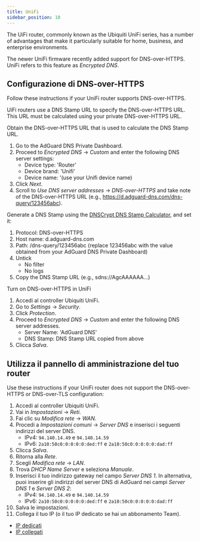 ```yaml
---
title: UniFi
sidebar_position: 10
---
```


The UiFi router, commonly known as the Ubiquiti UniFi series, has a number of advantages that make it particularly suitable for home, business, and enterprise environments.

The newer UniFi firmware recently added support for DNS-over-HTTPS. UniFi refers to this feature as _Encrypted DNS_.

## Configurazione di DNS-over-HTTPS

Follow these instructions if your UniFi router supports DNS-over-HTTPS.

UiFi routers use a DNS Stamp URL to specify the DNS-over-HTTPS URL. This URL must be calculated using your private DNS-over-HTTPS URL.

Obtain the DNS-over-HTTPS URL that is used to calculate the DNS Stamp URL.

1. Go to the AdGuard DNS Private Dashboard.
2. Proceed to _Encrypted DNS_ → _Custom_ and enter the following DNS server settings:
    - Device type: 'Router'
    - Device brand: 'Unifi'
    - Device name: '(use your Unifi device name)
3. Click _Next_.
4. Scroll to _Use DNS server addresses_ → _DNS-over-HTTPS_ and take note of the DNS-over-HTTPS URL (e.g., https://d.adguard-dns.com/dns-query/123456abc).

Generate a DNS Stamp using the [DNSCrypt DNS Stamp Calculator](https://dnscrypt.info/stamps/), and set it:

1. Protocol: DNS-over-HTTPS
2. Host name: d.adguard-dns.com
3. Path: /dns-query/123456abc (replace 123456abc with the value obtained from your AdGuard DNS Private Dashboard)
4. Untick
    - No filter
    - No logs
5. Copy the DNS Stamp URL (e.g., sdns://AgcAAAAAA…)

Turn on DNS-over-HTTPS in UniFi

1. Accedi al controller Ubiquiti UniFi.
2. Go to _Settings_ → _Security_.
3. Click _Protection_.
4. Proceed to _Encrypted DNS_ → _Custom_ and enter the following DNS server addresses.
    - Server Name: 'AdGuard DNS'
    - DNS Stamp: DNS Stamp URL copied from above
5. Clicca _Salva_.

## Utilizza il pannello di amministrazione del tuo router

Use these instructions if your UniFi router does not support the DNS-over-HTTPS or DNS-over-TLS configuration:

1. Accedi al controller Ubiquiti UniFi.
2. Vai in _Impostazioni_ → _Reti_.
3. Fai clic su _Modifica rete_ → _WAN_.
4. Procedi a _Impostazioni comuni_ → _Server DNS_ e inserisci i seguenti indirizzi del server DNS.
    - IPv4: `94.140.14.49` e `94.140.14.59`
    - IPv6: `2a10:50c0:0:0:0:0:ded:ff` e `2a10:50c0:0:0:0:0:dad:ff`
5. Clicca _Salva_.
6. Ritorna alla _Rete_.
7. Scegli _Modifica rete_ → _LAN_.
8. Trova _DHCP Name Server_ e seleziona _Manuale_.
9. Inserisci il tuo indirizzo gateway nel campo _Server DNS 1_. In alternativa, puoi inserire gli indirizzi del server DNS di AdGuard nei campi _Server DNS 1_ e _Server DNS 2_:
    - IPv4: `94.140.14.49` e `94.140.14.59`
    - IPv6: `2a10:50c0:0:0:0:0:ded:ff` e `2a10:50c0:0:0:0:0:dad:ff`
10. Salva le impostazioni.
11. Collega il tuo IP (o il tuo IP dedicato se hai un abbonamento Team).

- [IP dedicati](private-dns/connect-devices/other-options/dedicated-ip.md)
- [IP collegati](private-dns/connect-devices/other-options/linked-ip.md)
